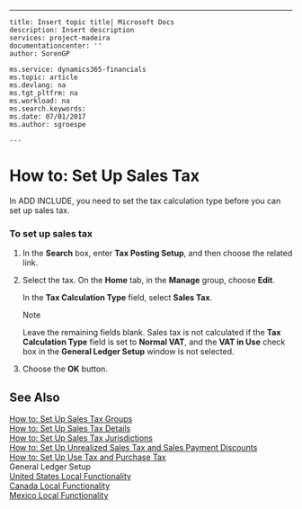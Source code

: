 ---
    title: Insert topic title| Microsoft Docs
    description: Insert description
    services: project-madeira
    documentationcenter: ''
    author: SorenGP

    ms.service: dynamics365-financials
    ms.topic: article
    ms.devlang: na
    ms.tgt_pltfrm: na
    ms.workload: na
    ms.search.keywords:
    ms.date: 07/01/2017
    ms.author: sgroespe

    ---
# How to: Set Up Sales Tax
In ADD INCLUDE<!--[!INCLUDE[navnow](../../ApplicationDesign/includes/navnow_md.md)]-->, you need to set the tax calculation type before you can set up sales tax.  
  
### To set up sales tax  
  
1.  In the **Search** box, enter **Tax Posting Setup**, and then choose the related link.  
  
2.  Select the tax. On the **Home** tab, in the **Manage** group, choose **Edit**.  
  
     In the **Tax Calculation Type** field, select **Sales Tax**.  
  
    > [!NOTE]  
    >  Leave the remaining fields blank. Sales tax is not calculated if the **Tax Calculation Type** field is set to **Normal VAT**, and the **VAT in Use** check box in the **General Ledger Setup** window is not selected.  
  
3.  Choose the **OK** button.  
  
## See Also  
 [How to: Set Up Sales Tax Groups](../../LocalFunctionalityForMicrosoftDynamicsNav2016/Canada/how-to-set-up-sales-tax-groups.md)   
 [How to: Set Up Sales Tax Details](../../LocalFunctionalityForMicrosoftDynamicsNav2016/Canada/how-to-set-up-sales-tax-details.md)   
 [How to: Set Up Sales Tax Jurisdictions](../../LocalFunctionalityForMicrosoftDynamicsNav2016/Canada/how-to-set-up-sales-tax-jurisdictions.md)   
 [How to: Set Up Unrealized Sales Tax and Sales Payment Discounts](../../LocalFunctionalityForMicrosoftDynamicsNav2016/Canada/how-to-set-up-unrealized-sales-tax-and-sales-payment-discounts.md)   
 [How to: Set Up Use Tax and Purchase Tax](../../LocalFunctionalityForMicrosoftDynamicsNav2016/Canada/how-to-set-up-use-tax-and-purchase-tax.md)   
 General Ledger Setup   
 [United States Local Functionality](../../LocalFunctionalityForMicrosoftDynamicsNav2016/UnitedStates/united-states-local-functionality.md)   
 [Canada Local Functionality](../../LocalFunctionalityForMicrosoftDynamicsNav2016/Canada/canada-local-functionality.md)   
 [Mexico Local Functionality](../../LocalFunctionalityForMicrosoftDynamicsNav2016/Mexico/mexico-local-functionality.md)